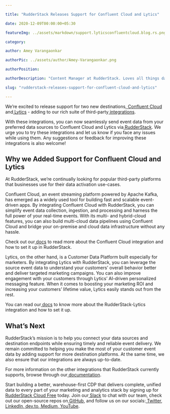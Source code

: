 ```yaml
---

title: "RudderStack Releases Support for Confluent Cloud and Lytics"

date: 2020-12-09T00:00:00+05:30

featureImg: ../assets/markdown/support.lyticsconfluentcloud.blog.rs.png

category: 

author: Amey Varangaonkar

authorPic: ../assets/author/Amey-Varangaonkar.png

authorPosition: 

authorDescription: "Content Manager at RudderStack. Loves all things data. Manchester United, music, and sci-fi fan, among other things."

slug: "rudderstack-releases-support-for-confluent-cloud-and-lytics"

---
```


We’re excited to release support for two new destinations,[ Confluent Cloud](http://confluent.io/confluent-cloud/) and[ Lytics](https://www.lytics.com/) - adding to our rich suite of third-party[ integrations](https://rudderstack.com/integration/). 

With these integrations, you can now seamlessly send event data from your preferred data sources to Confluent Cloud and Lytics via[ RudderStack](http://www.rudderstack.com). We urge you to try these integrations and let us know if you face any issues while using them. Any suggestions or feedback for improving these integrations is also welcome!


## **Why we Added Support for Confluent Cloud and Lytics**

At RudderStack, we’re continually looking for popular third-party platforms that businesses use for their data activation use-cases. 

Confluent Cloud, an event streaming platform powered by Apache Kafka, has emerged as a widely used tool for building fast and scalable event-driven apps. By integrating Confluent Cloud with RudderStack, you can simplify event data collection, ingestion, and processing and harness the full power of your real-time events. With its multi- and hybrid-cloud features, you can also build multi-cloud data pipelines using Confluent Cloud and bridge your on-premise and cloud data infrastructure without any hassle. 

Check out our[ docs](https://docs.rudderstack.com/destinations/confluent-cloud) to read more about the Confluent Cloud integration and how to set it up in  RudderStack.

Lytics, on the other hand, is a Customer Data Platform built especially for marketers. By integrating Lytics with RudderStack, you can leverage the source event data to understand your customers’ overall behavior better and deliver targeted marketing campaigns. You can also improve engagement with your customers through Lytics’ AI-driven personalized messaging feature. When it comes to boosting your marketing ROI and increasing your customers’ lifetime value, Lytics easily stands out from the rest.

You can read our[ docs](https://docs.rudderstack.com/destinations/lytics) to know more about the RudderStack-Lytics integration and how to set it up.


## **What’s Next**

RudderStack’s mission is to help you connect your data sources and destination endpoints while ensuring timely and reliable event delivery. We remain committed to helping you make the most of your customer event data by adding support for more destination platforms. At the same time, we also ensure that our integrations are always up-to-date. 

For more information on the other integrations that RudderStack currently supports, browse through our[ documentation](https://docs.rudderstack.com/).

Start building a better, warehouse-first CDP that delivers complete, unified data to every part of your marketing and analytics stack by signing up for[ RudderStack Cloud Free](https://app.rudderlabs.com/signup?type=freetrial) today. Join our[ Slack](https://resources.rudderstack.com/join-rudderstack-slack) to chat with our team, check out our open-source repos on[ GitHub](https://github.com/rudderlabs), and follow us on our socials:[ Twitter](https://twitter.com/RudderStack),[ LinkedIn](https://www.linkedin.com/company/rudderlabs/),[ dev.to](https://dev.to/rudderstack),[ Medium](https://rudderstack.medium.com/),[ YouTube](https://www.youtube.com/channel/UCgV-B77bV_-LOmKYHw8jvBw).
